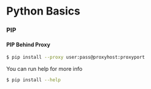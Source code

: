 # Python Basics

### PIP

#### PIP Behind Proxy

```sh
$ pip install --proxy user:pass@proxyhost:proxyport
```

You can run help for more info


```sh
$ pip install --help
```

